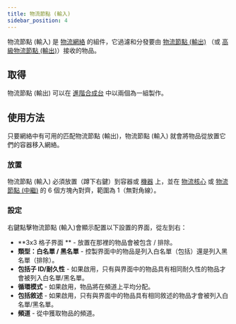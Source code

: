 ```yaml
---
title: 物流節點 (輸入)
sidebar_position: 4
---
```


物流節點 (輸入) 是 [物流網絡](Cargo-Management.md) 的組件，它過濾和分發要由 [物流節點 (輸出)](Output-Node.md) （或 [高級物流節點 (輸出)](Advanced-Output-Node.md)）接收的物品。

## 取得

物流節點 (輸出) 可以在 [進階合成台](../Basic-Machines/Enhanced-Crafting-Table.md) 中以兩個為一組製作。

## 使用方法

只要網絡中有可用的匹配物流節點 (輸出)，物流節點 (輸入) 就會將物品從放置它們的容器移入網絡。

### 放置

物流節點 (輸入) 必須放置（蹲下右鍵）到容器或 [機器](../Electric-Machines/Electric-Machines.md) 上，並在 [物流核心](Cargo-Manager.md) 或 [物流節點 (中繼)](Connector-Node.md) 的 6 個方塊內對齊，範圍為 1（無對角線）。

### 設定

右鍵點擊物流節點 (輸入)會顯示配置以下設置的界面，從左到右：

* **3x3 格子界面 ** - 放置在那裡的物品會被包含 / 排除。
* **類型：白名單 / 黑名單** - 控製界面中的物品是列入白名單（包括）還是列入黑名單（排除）。
* **包括子 ID/耐久性** - 如果啟用，只有與界面中的物品具有相同耐久性的物品才會被列入白名單/黑名單。
* **循環模式** - 如果啟用，物品將在頻道上平均分配。
* **包括敘述** - 如果啟用，只有與界面中的物品具有相同敘述的物品才會被列入白名單/黑名單。
* **頻道** - 從中獲取物品的頻道。
